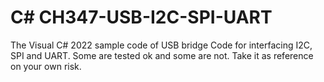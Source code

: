 # C# CH347-USB-I2C-SPI-UART
The Visual C# 2022 sample code of USB bridge
Code for interfacing I2C, SPI and UART.
Some are tested ok and some are not. 
Take it as reference on your own risk.
